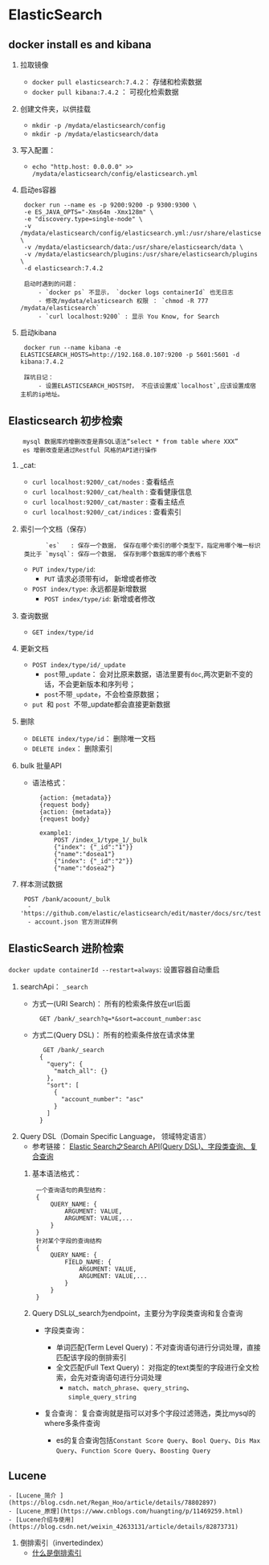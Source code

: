 # ElasticSearch 

## docker install es and kibana
    
1. 拉取镜像
    - `docker pull elasticsearch:7.4.2`： 存储和检索数据
    - `docker pull kibana:7.4.2` ： 可视化检索数据
2. 创建文件夹，以供挂载
    - `mkdir -p /mydata/elasticsearch/config`
    - `mkdir -p /mydata/elasticsearch/data`
    
3. 写入配置：
    - `echo "http.host: 0.0.0.0" >> /mydata/elasticsearch/config/elasticsearch.yml`  
    
4. 启动es容器

        docker run --name es -p 9200:9200 -p 9300:9300 \
        -e ES_JAVA_OPTS="-Xms64m -Xmx128m" \
        -e "discovery.type=single-node" \
        -v /mydata/elasticsearch/config/elasticsearch.yml:/usr/share/elasticsearch/config/elasticsearch.yml \
        -v /mydata/elasticsearch/data:/usr/share/elasticsearch/data \
        -v /mydata/elasticsearch/plugins:/usr/share/elasticsearch/plugins \
        -d elasticsearch:7.4.2 
        
        启动时遇到的问题：
            - `docker ps` 不显示， `docker logs containerId` 也无日志
            - 修改/mydata/elasticsearch 权限 ： `chmod -R 777 /mydata/elasticsearch` 
            - `curl localhost:9200` : 显示 You Know, for Search 
5. 启动kibana
    
        docker run --name kibana -e ELASTICSEARCH_HOSTS=http://192.168.0.107:9200 -p 5601:5601 -d kibana:7.4.2
        
        踩坑日记：
            - 设置ELASTICSEARCH_HOSTS时， 不应该设置成`localhost`,应该设置成宿主机的ip地址。


## Elasticsearch 初步检索
    
        mysql 数据库的增删改查是靠SQL语法“select * from table where XXX”
        es 增删改查是通过Restful 风格的API进行操作
1. _cat:            
    - `curl localhost:9200/_cat/nodes` : 查看结点
    - `curl localhost:9200/_cat/health` : 查看健康信息
    - `curl localhost:9200/_cat/master` : 查看主结点
    - `curl localhost:9200/_cat/indices` : 查看索引
2. 索引一个文档（保存）

              `es`   : 保存一个数据， 保存在哪个索引的哪个类型下，指定用哪个唯一标识
        类比于 `mysql`: 保存一个数据， 保存到哪个数据库的哪个表格下
    - `PUT index/type/id`: 
        - `PUT` 请求必须带有id， 新增或者修改
    - `POST index/type`: 永远都是新增数据
        - `POST index/type/id`: 新增或者修改
3. 查询数据
    - `GET index/type/id`

4. 更新文档
    - `POST index/type/id/_update`
        - `post`带_`update`： 会对比原来数据，语法里要有`doc`,两次更新不变的话，不会更新版本和序列号；
        - `post`不带`_update`，不会检查原数据；   
    - `put `和 `post `不带_update都会直接更新数据

5. 删除
    - `DELETE index/type/id`： 删除唯一文档
    - `DELETE index`： 删除索引
    
6. bulk 批量API   
    - 语法格式： 
    
            {action: {metadata}}
            {request body}
            {action: {metadata}}
            {request body}
            
            example1: 
                POST /index_1/type_1/_bulk
                {"index": {"_id":"1"}}
                {"name":"dosea1"}
                {"index": {"_id":"2"}}
                {"name":"dosea2"}
                
7. 样本测试数据
        
        POST /bank/acoount/_bulk
         - 'https://github.com/elastic/elasticsearch/edit/master/docs/src/test/resources/accounts.json'
         - account.json 官方测试样例

## ElasticSearch  进阶检索
   `docker update containerId --restart=always`: 设置容器自动重启

1. searchApi： `_search`
    - 方式一(URI Search)： 所有的检索条件放在url后面
    
            GET /bank/_search?q=*&sort=account_number:asc
    - 方式二(Query DSL)： 所有的检索条件放在请求体里
             
             GET /bank/_search
            {
              "query": {
                "match_all": {}
              },
              "sort": [
                {
                  "account_number": "asc"
                }
              ]
            }
2. Query DSL（Domain Specific Language， 领域特定语言） 
   - 参考链接： 
   [Elastic Search之Search API(Query DSL)、字段类查询、复合查询](https://blog.csdn.net/fanrenxiang/article/details/86477019)       
    1. 基本语法格式：
            
            一个查询语句的典型结构：
            {
                QUERY_NAME: {
                    ARGUMENT: VALUE,
                    ARGUMENT: VALUE,...
                }
            }
            针对某个字段的查询结构
            {
                QUERY_NAME: {
                    FIELD_NAME: {
                        ARGUMENT: VALUE,
                        ARGUMENT: VALUE,...
                    }
                }
            }
    2. Query DSL以_search为endpoint，主要分为字段类查询和复合查询
        - 字段类查询： 
            - 单词匹配(Term Level Query)：不对查询语句进行分词处理，直接匹配该字段的倒排索引
            - 全文匹配(Full Text Query)： 对指定的text类型的字段进行全文检索，会先对查询语句进行分词处理
                - `match`、`match_phrase`、`query_string`、`simple_query_string`
                
        - 复合查询： 复合查询就是指可以对多个字段过滤筛选，类比mysql的where多条件查询
            - es的复合查询包括`Constant Score Query`、`Bool Query`、`Dis Max Query`、`Function Score Query`、`Boosting Query`
          
          
          
## Lucene     
    - [Lucene_简介 ](https://blog.csdn.net/Regan_Hoo/article/details/78802897)   
    - [Lucene_原理](https://www.cnblogs.com/huangting/p/11469259.html)
    - [Lucene介绍与使用](https://blog.csdn.net/weixin_42633131/article/details/82873731)
1. 倒排索引（invertedindex）
    - [什么是倒排索引](https://www.cnblogs.com/zlslch/p/6440114.html)
